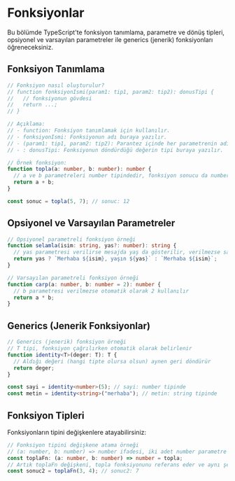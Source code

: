 # Fonksiyonlar

Bu bölümde TypeScript'te fonksiyon tanımlama, parametre ve dönüş tipleri, opsiyonel ve varsayılan parametreler ile generics (jenerik) fonksiyonları öğreneceksiniz.

## Fonksiyon Tanımlama

```typescript
// Fonksiyon nasıl oluşturulur?
// function fonksiyonIsmi(param1: tip1, param2: tip2): donusTipi {
//   // fonksiyonun gövdesi
//   return ...;
// }

// Açıklama:
// - function: Fonksiyon tanımlamak için kullanılır.
// - fonksiyonIsmi: Fonksiyonun adı buraya yazılır.
// - (param1: tip1, param2: tip2): Parantez içinde her parametrenin adı ve tipi belirtilir.
// - : donusTipi: Fonksiyonun döndürdüğü değerin tipi buraya yazılır.

// Örnek fonksiyon:
function topla(a: number, b: number): number {
  // a ve b parametreleri number tipindedir, fonksiyon sonucu da number döner
  return a + b;
}

const sonuc = topla(5, 7); // sonuc: 12
```

## Opsiyonel ve Varsayılan Parametreler

```typescript
// Opsiyonel parametreli fonksiyon örneği
function selamla(isim: string, yas?: number): string {
  // yas parametresi verilirse mesajda yaş da gösterilir, verilmezse sadece isim gösterilir
  return yas ? `Merhaba ${isim}, yaşın ${yas}` : `Merhaba ${isim}`;
}

// Varsayılan parametreli fonksiyon örneği
function carp(a: number, b: number = 2): number {
  // b parametresi verilmezse otomatik olarak 2 kullanılır
  return a * b;
}
```

## Generics (Jenerik Fonksiyonlar)

```typescript
// Generics (jenerik) fonksiyon örneği
// T tipi, fonksiyon çağrılırken otomatik olarak belirlenir
function identity<T>(deger: T): T {
  // Aldığı değeri (hangi tipte olursa olsun) aynen geri döndürür
  return deger;
}

const sayi = identity<number>(5); // sayi: number tipinde
const metin = identity<string>("merhaba"); // metin: string tipinde
```

## Fonksiyon Tipleri

Fonksiyonların tipini değişkenlere atayabilirsiniz:

```typescript
// Fonksiyon tipini değişkene atama örneği
// (a: number, b: number) => number ifadesi, iki adet number parametre alıp number döndüren bir fonksiyon tipidir
const toplaFn: (a: number, b: number) => number = topla;
// Artık toplaFn değişkeni, topla fonksiyonunu referans eder ve aynı şekilde kullanılabilir
const sonuc2 = toplaFn(3, 4); // sonuc2: 7
```
